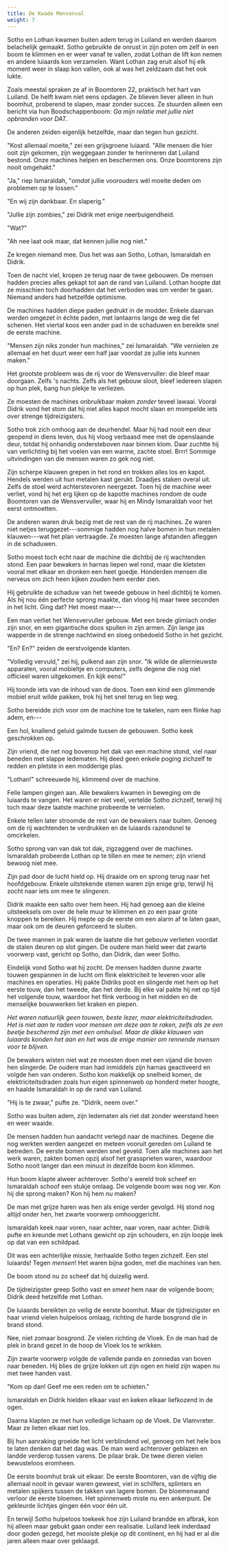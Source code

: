```yaml
---
title: De Kwade Mensenval
weight: 7
---
```

Sotho en Lothan kwamen buiten adem terug in Luiland en werden daarom belachelijk gemaakt. Sotho gebruikte de onrust in zijn poten om zelf in een boom te klimmen en er weer vanaf te vallen, zodat Lothan de lift kon nemen en andere luiaards kon verzamelen. Want Lothan zag eruit alsof hij elk moment weer in slaap kon vallen, ook al was het zeldzaam dat het ook lukte.

Zoals meestal spraken ze af in Boomtoren 22, praktisch het hart van Luiland. De helft kwam niet eens opdagen. Ze blieven liever alleen in hun boomhut, proberend te slapen, maar zonder succes. Ze stuurden alleen een bericht via hun Boodschappenboom: _Ga mijn relatie met jullie niet opbranden voor DAT._

De anderen zeiden eigenlijk hetzelfde, maar dan tegen hun gezicht.

"Kost allemaal moeite," zei een grijsgroene luiaard. "Alle mensen die hier ooit zijn gekomen, zijn weggegaan zonder te herinneren dat Luiland bestond. Onze machines helpen en beschermen ons. Onze boomtorens zijn nooit omgehakt."

"Ja," riep Ismaraldah, "_omdat_ jullie voorouders wél moeite deden om problemen op te lossen."

"En wij zijn dankbaar. En slaperig."

"Jullie zijn zombies," zei Didrik met enige neerbuigendheid.

"Wat?"

"Ah nee laat ook maar, dat kennen jullie nog niet."

Ze kregen niemand mee. Dus het was aan Sotho, Lothan, Ismaraldah en Didrik.

Toen de nacht viel, kropen ze terug naar de twee gebouwen. De mensen hadden precies alles gekapt tot aan de rand van Luiland. Lothan hoopte dat ze misschien toch doorhadden dat het verboden was om verder te gaan. Niemand anders had hetzelfde optimisme.

De machines hadden diepe paden gedrukt in de modder. Enkele daarvan werden omgezet in échte paden, met lantaarns langs de weg die fel schenen. Het viertal koos een ander pad in de schaduwen en bereikte snel de eerste machine.

"Mensen zijn niks zonder hun machines," zei Ismaraldah. "We vernielen ze allemaal en het duurt weer een half jaar voordat ze jullie iets kunnen maken."

Het grootste probleem was de rij voor de Wensvervuller: die bleef maar doorgaan. Zelfs 's nachts. Zelfs als het gebouw sloot, bleef iedereen slapen op hun plek, bang hun plekje te verliezen.

Ze moesten de machines onbruikbaar maken _zonder_ teveel lawaai. Vooral Didrik vond het stom dat hij niet alles kapot mocht slaan en mompelde iets over strenge tijdreizigsters.

Sotho trok zich omhoog aan de deurhendel. Maar hij had nooit een deur geopend in diens leven, dus hij vloog verbaasd mee met de openslaande deur, totdat hij onhandig ondersteboven naar binnen klom. Daar zuchtte hij van verlichting bij het voelen van een warme, zachte stoel. Brrr! Sommige uitvindingen van die mensen waren zo gek nog niet.

Zijn scherpe klauwen grepen in het rond en trokken alles los en kapot. Hendels werden uit hun metalen kast gerukt. Draadjes staken overal uit. Zelfs de stoel werd achterstevoren neergezet. Toen hij de machine weer verliet, vond hij het erg lijken op de kapotte machines rondom de oude Boomtoren van de Wensvervuller, waar hij en Mindy Ismaraldah voor het eerst ontmoetten.

De anderen waren druk bezig met de rest van de rij machines. Ze waren niet netjes teruggezet---sommige hadden nog halve bomen in hun metalen klauwen---wat het plan vertraagde. Ze moesten lange afstanden afleggen in de schaduwen.

Sotho moest toch echt naar de machine die dichtbij de rij wachtenden stond. Een paar bewakers in harnas liepen wel rond, maar die kletsten vooral met elkaar en dronken een heet goedje. Honderden mensen die nerveus om zich heen kijken zouden hem eerder zien.

Hij gebruikte de schaduw van het tweede gebouw in heel dichtbij te komen. Als hij nou één perfecte sprong maakte, dan vloog hij maar twee seconden in het licht. Ging dat? Het moest maar---

Een man verliet het Wensvervuller gebouw. Met een brede glimlach onder zijn snor, en een gigantische doos spullen in zijn armen. Zijn lange jas wapperde in de strenge nachtwind en sloeg onbedoeld Sotho in het gezicht.

"En? En?" zeiden de eerstvolgende klanten.

"Volledig vervuld," zei hij, pulkend aan zijn snor. "Ik wilde de allernieuwste apparaten, vooral mobieltje en computers, zelfs degene die nog niet officieel waren uitgekomen. En kijk eens!"

Hij toonde iets van de inhoud van de doos. Toen een kind een glimmende mobiel eruit wilde pakken, trok hij het snel terug en liep weg.

Sotho bereidde zich voor om de machine toe te takelen, nam een flinke hap adem, en---

Een hol, knallend geluid galmde tussen de gebouwen. Sotho keek geschrokken op.

Zijn vriend, die net nog bovenop het dak van een machine stond, viel naar beneden met slappe ledematen. Hij deed geen enkele poging zichzelf te redden en pletste in een modderige plas.

"Lothan!" schreeuwde hij, klimmend over de machine.

Felle lampen gingen aan. Alle bewakers kwamen in beweging om de luiaards te vangen. Het waren er niet veel, vertelde Sotho zichzelf, terwijl hij toch maar deze laatste machine probeerde te vernielen.

Enkele tellen later stroomde de rest van de bewakers naar buiten. Genoeg om de rij wachtenden te verdrukken en de luiaards razendsnel te omcirkelen.

Sotho sprong van van dak tot dak, zigzaggend over de machines. Ismaraldah probeerde Lothan op te tillen en mee te nemen; zijn vriend bewoog niet mee.

Zijn pad door de lucht hield op. Hij draaide om en sprong terug naar het hoofdgebouw. Enkele uitstekende stenen waren zijn enige grip, terwijl hij zocht naar iets om mee te _slingeren_.

Didrik maakte een salto over hem heen. Hij had genoeg aan die kleine uitsteeksels om over de hele muur te klimmen en zo een paar grote knoppen te bereiken. Hij mepte op de eerste om een alarm af te laten gaan, maar ook om de deuren geforceerd te sluiten.

De twee mannen in pak waren de laatste die het gebouw verlieten voordat de stalen deuren op slot gingen. De oudere man hield weer dat zwarte voorwerp vast, gericht op Sotho, dan Didrik, dan weer Sotho.

Eindelijk vond Sotho wat hij zocht. De mensen hadden dunne zwarte touwen gespannen in de lucht om flink elektriciteit te leveren voor alle machines en operaties. Hij pakte Didriks poot en slingerde met hem op het eerste touw, dan het tweede, dan het derde. Bij elke val pakte hij net op tijd het volgende touw, waardoor het flink verboog in het midden en de menselijke bouwwerken liet kraken en piepen.

_Het waren natuurlijk geen touwen, beste lezer, maar elektriciteitsdraden. Het is niet aan te raden voor mensen om deze aan te raken, zelfs als ze een beetje beschermd zijn met een omhulsel. Maar de dikke klauwen van luiaards konden het aan en het was de enige manier om rennende mensen voor te blijven._

De bewakers wisten niet wat ze moesten doen met een vijand die boven hen slingerde. De oudere man had inmiddels zijn harnas geactiveerd en volgde hen van onderen. Sotho kon makkelijk op snelheid komen, de elektriciteitsdraden zoals hun eigen spinnenweb op honderd meter hoogte, en haalde Ismaraldah in op de rand van Luiland.

"Hij is te zwaar," pufte ze. "Didrik, neem over."

Sotho was buiten adem, zijn ledematen als riet dat zonder weerstand heen en weer waaide. 

De mensen hadden hun aandacht verlegd naar de machines. Degene die nog werkten werden aangezet en meteen vooruit gereden om Luiland te betreden. De eerste bomen werden snel geveld. Toen alle machines aan het werk waren, zakten bomen opzij alsof het grassprieten waren, waardoor Sotho nooit langer dan een minuut in dezelfde boom kon klimmen.

Hun boom klapte alweer achterover. Sotho's wereld trok scheef en Ismaraldah schoof een stukje omlaag. De volgende boom was nog ver. Kon hij die sprong maken? Kon hij hem _nu_ maken?

De man met grijze haren was hen als enige verder gevolgd. Hij stond nog altijd onder hen, het zwarte voorwerp omhooggericht.

Ismaraldah keek naar voren, naar achter, naar voren, naar achter. Didrik pufte en kreunde met Lothans gewicht op zijn schouders, en zijn loopje leek op dat van een schildpad.

Dit was een achterlijke missie, herhaalde Sotho tegen zichzelf. Een stel luiaards! Tegen _mensen_! Het waren bijna goden, met die machines van hen.

De boom stond nu zo scheef dat hij duizelig werd. 

De tijdreizigster greep Sotho vast en _smeet_ hem naar de volgende boom; Didrik deed hetzelfde met Lothan.

De luiaards bereikten zo veilig de eerste boomhut. Maar de tijdreizigster en haar vriend vielen hulpeloos omlaag, richting de harde bosgrond die in brand stond.

Nee, niet zomaar bosgrond. Ze vielen richting de Vloek. En de man had de plek in brand gezet in de hoop de Vloek los te wrikken.

Zijn zwarte voorwerp volgde de vallende panda en zonnedas van boven naar beneden. Hij blies de grijze lokken uit zijn ogen en hield zijn wapen nu met twee handen vast. 

"Kom op dan! Geef me een reden om te schieten."

Ismaraldah en Didrik hielden elkaar vast en keken elkaar liefkozend in de ogen.

Daarna klapten ze met hun volledige lichaam op de Vloek. De Vlamvreter. Maar ze lieten elkaar niet los.

Bij hun aanraking groeide het licht verblindend vel, genoeg om het hele bos te laten denken dat het dag was. De man werd achterover geblazen en landde verderop tussen varens. De pilaar brak. De twee dieren vielen bewusteloos eromheen.

De eerste boomhut brak uit elkaar. De eerste Boomtoren, van de vijftig die allemaal nooit in gevaar waren geweest, viel in schilfers, splinters en metalen spijkers tussen de takken van lagere bomen. De bloemenwand verloor de eerste bloemen. Het spinnenweb miste nu een ankerpunt. De gekleurde lichtjes gingen één voor één uit.

En terwijl Sotho hulpeloos toekeek hoe zijn Luiland brandde en afbrak, kon hij alleen maar gebukt gaan onder een realisatie. Luiland leek inderdaad door goden gezegd, het mooiste plekje op dit continent, en hij had er al die jaren alleen maar over geklaagd.